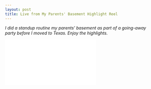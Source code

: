 ```yaml
---
layout: post
title: Live from My Parents' Basement Highlight Reel
---
```


*I did a standup routine my parents' basement as part of a going-away party before I moved to Texas. Enjoy the highlights.*

<div class="videowrapper">
<iframe src="//www.youtube.com/embed/BippoiHZUUo" frameborder="0" allowfullscreen></iframe>
</div>
